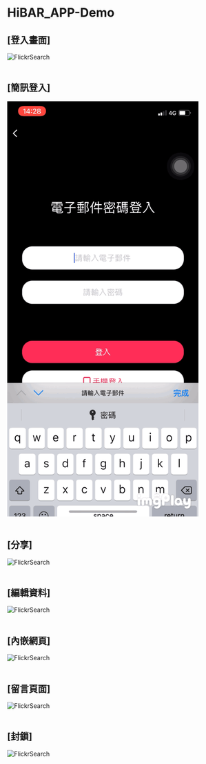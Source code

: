 # HiBAR_APP-Demo


## [登入畫面]


![FlickrSearch](Gif/Login_1.gif)
<br/><br/>


## [簡訊登入]

![FlickrSearch](Gif/NewsletterLogin.gif)
<br/><br/>


## [分享]

![FlickrSearch](Gif/ShareVideo.gif)
<br/><br/>


## [編輯資料]

![FlickrSearch](Gif/EditInformation.gif)
<br/><br/>


## [內嵌網頁]

![FlickrSearch](Gif/DeepWebView.gif)
<br/><br/>


## [留言頁面]

![FlickrSearch](Gif/CommentView.gif)
<br/><br/>


## [封鎖]

![FlickrSearch](Gif/Blockade.gif)
<br/><br/>





